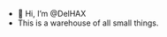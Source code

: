 - 👋 Hi, I’m @DelHAX
- This is a warehouse of all small things.
<!--- - 👀 I’m interested in ...
- 🌱 I’m currently learning ...
- 💞️ I’m looking to collaborate on ...
- 📫 How to reach me ...

<---
DelHAX/DelHAX is a ✨ special ✨ repository because its `README.md` (this file) appears on your GitHub profile.
You can click the Preview link to take a look at your changes.
--->
